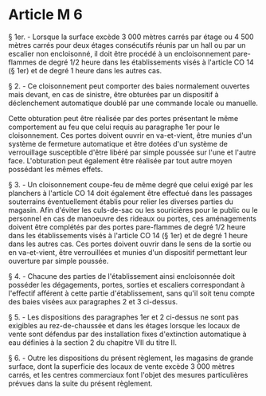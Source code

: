 # Article M 6

§ 1er. - Lorsque la surface excède 3 000 mètres carrés par étage ou 4 500 mètres carrés pour deux étages consécutifs réunis par un hall ou par un escalier non encloisonné, il doit être procédé à un encloisonnement pare-flammes de degré 1/2 heure dans les établissements visés à l'article CO 14 (§ 1er) et de degré 1 heure dans les autres cas.

§ 2. - Ce cloisonnement peut comporter des baies normalement ouvertes mais devant, en cas de sinistre, être obturées par un dispositif à déclenchement automatique doublé par une commande locale ou manuelle.

Cette obturation peut être réalisée par des portes présentant le même comportement au feu que celui requis au paragraphe 1er pour le cloisonnement. Ces portes doivent ouvrir en va-et-vient, être munies d'un système de fermeture automatique et être dotées d'un système de verrouillage susceptible d'être libéré par simple poussée sur l'une et l'autre face. L'obturation peut également être réalisée par tout autre moyen possédant les mêmes effets.

§ 3. - Un cloisonnement coupe-feu de même degré que celui exigé par les planchers à l'article CO 14 doit également être effectué dans les passages souterrains éventuellement établis pour relier les diverses parties du magasin. Afin d'éviter les culs-de-sac ou les souricières pour le public ou le personnel en cas de manoeuvre des rideaux ou portes, ces aménagements doivent être complétés par des portes pare-flammes de degré 1/2 heure dans les établissements visés à l'article CO 14 (§ 1er) et de degré 1 heure dans les autres cas. Ces portes doivent ouvrir dans le sens de la sortie ou en va-et-vient, être verrouillées et munies d'un dispositif permettant leur ouverture par simple poussée.

§ 4. - Chacune des parties de l'établissement ainsi encloisonnée doit posséder les dégagements, portes, sorties et escaliers correspondant à l'effectif afférent à cette partie d'établissement, sans qu'il soit tenu compte des baies visées aux paragraphes 2 et 3 ci-dessus.

§ 5. - Les dispositions des paragraphes 1er et 2 ci-dessus ne sont pas exigibles au rez-de-chaussée et dans les étages lorsque les locaux de vente sont défendus par des installation fixes d'extinction automatique à eau définies à la section 2 du chapitre VII du titre II.

§ 6. - Outre les dispositions du présent règlement, les magasins de grande surface, dont la superficie des locaux de vente excède 3 000 mètres carrés, et les centres commerciaux font l'objet des mesures particulières prévues dans la suite du présent règlement.
